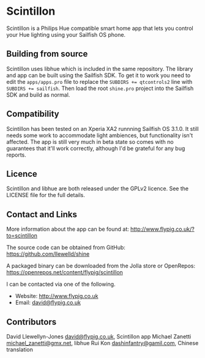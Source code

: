 # Scintillon

Scintillon is a Philips Hue compatible smart home app that lets you control your Hue lighting using your Sailfish OS phone.

## Building from source

Scintillon uses libhue which is included in the same repository. The library and app can be built using the Sailfish SDK. To get it to work you need to edit the `apps/apps.pro` file to replace the `SUBDIRS += qtcontrols2` line with `SUBDIRS += sailfish`. Then load the root `shine.pro` project into the Sailfish SDK and build as normal.

## Compatibility

Scintillon has been tested on an Xperia XA2 runnning Sailfish OS 3.1.0. It still needs some work to accommodate light ambiences, but functionality isn't affected. The app is still very much in beta state so comes with no guarantees that it'll work correctly, although I'd be grateful for any bug reports.

## Licence

Scintillon and libhue are both released under the GPLv2 licence. See the LICENSE file for the full details.

## Contact and Links

More information about the app can be found at: http://www.flypig.co.uk/?to=scintillon

The source code can be obtained from GitHub: https://github.com/llewelld/shine

A packaged binary can be downloaded from the Jolla store or OpenRepos: https://openrepos.net/content/flypig/scintillon

I can be contacted via one of the following.

- Website: http://www.flypig.co.uk
- Email: david@flypig.co.uk

## Contributors

David Llewellyn-Jones <david@flypig.co.uk>, Scintillon app
Michael Zanetti <michael_zanetti@gmx.net>, libhue
Rui Kon <dashinfantry@gamil.com>, Chinese translation
